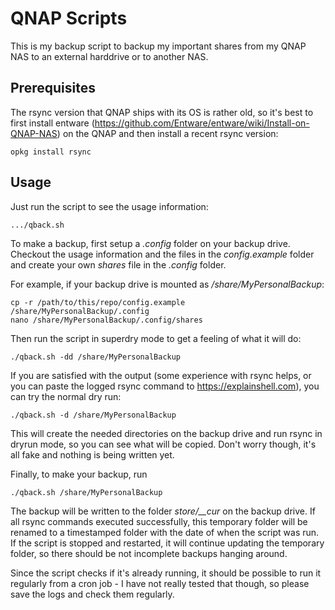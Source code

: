 # QNAP Scripts

This is my backup script to backup my important shares from 
my QNAP NAS to an external harddrive or to another NAS.

## Prerequisites

The rsync version that QNAP ships with its OS is rather old, so
it's best to first install entware (https://github.com/Entware/entware/wiki/Install-on-QNAP-NAS)
on the QNAP and then install a recent rsync version:

```
opkg install rsync
```

## Usage

Just run the script to see the usage information:

```
.../qback.sh
```

To make a backup, first setup a _.config_ folder on your backup drive. 
Checkout the usage information and the files in the _config.example_ folder
and create your own _shares_ file in the _.config_ folder.

For example, if your backup drive is mounted as _/share/MyPersonalBackup_:

```
cp -r /path/to/this/repo/config.example /share/MyPersonalBackup/.config
nano /share/MyPersonalBackup/.config/shares
```

Then run the script in superdry mode to get a feeling of what it will do:

```
./qback.sh -dd /share/MyPersonalBackup
```

If you are satisfied with the output (some experience with rsync helps, or
you can paste the logged rsync command to https://explainshell.com), you can try
the normal dry run:

```
./qback.sh -d /share/MyPersonalBackup
```

This will create the needed directories on the backup drive and run rsync in dryrun mode, 
so you can see what will be copied. Don't worry though, it's all fake and nothing is
being written yet.

Finally, to make your backup, run

```
./qback.sh /share/MyPersonalBackup
```

The backup will be written to the folder _store/\_\_cur_ on the backup drive. If
all rsync commands executed successfully, this temporary folder will be renamed 
to a timestamped folder with the date of when the script was run. If the script
is stopped and restarted, it will continue updating the temporary folder, so there
should be not incomplete backups hanging around.

Since the script checks if it's already running, it should be possible to run it regularly from 
a cron job - I have not really tested that though, so please save the logs and check them
regularly.
